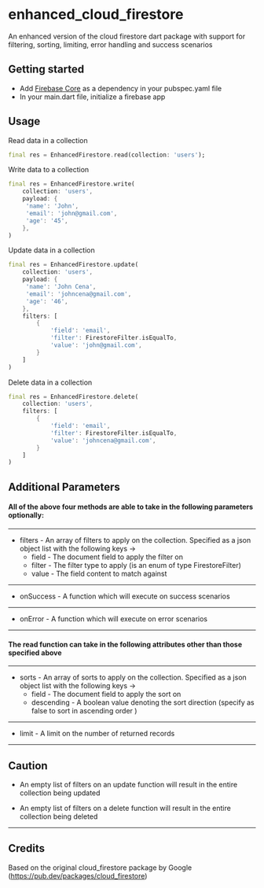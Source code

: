 # enhanced_cloud_firestore

An enhanced version of the cloud firestore dart package with support for filtering, sorting, limiting, error handling and success scenarios

## Getting started

- Add [Firebase Core](https://pub.dev/packages/firebase_core) as a dependency in your pubspec.yaml file
- In your main.dart file, initialize a firebase app

## Usage

Read data in a collection

```dart
final res = EnhancedFirestore.read(collection: 'users');
```

Write data to a collection

```dart
final res = EnhancedFirestore.write(
    collection: 'users',
    payload: {
     'name': 'John',
     'email': 'john@gmail.com',
     'age': '45',
    },
)
```

Update data in a collection

```dart
final res = EnhancedFirestore.update(
    collection: 'users',
    payload: {
     'name': 'John Cena',
     'email': 'johncena@gmail.com',
     'age': '46',
    },
    filters: [
        {
            'field': 'email',
            'filter': FirestoreFilter.isEqualTo,
            'value': 'john@gmail.com',
        }
    ]
)
```

Delete data in a collection

```dart
final res = EnhancedFirestore.delete(
    collection: 'users',
    filters: [
        {
            'field': 'email',
            'filter': FirestoreFilter.isEqualTo,
            'value': 'johncena@gmail.com',
        }
    ]
)
```

## Additional Parameters

#### All of the above four methods are able to take in the following parameters optionally:

---

- filters - An array of filters to apply on the collection. Specified as a json object list with the following keys -> <br>
  - field - The document field to apply the filter on <br>
  - filter - The filter type to apply (is an enum of type FirestoreFilter) <br>
  - value - The field content to match against

---

- onSuccess - A function which will execute on success scenarios <br>

---

- onError - A function which will execute on error scenarios <br>

---

#### The read function can take in the following attributes other than those specified above

---

- sorts - An array of sorts to apply on the collection. Specified as a json object list with the following keys -> <br>
  - field - The document field to apply the sort on <br>
  - descending - A boolean value denoting the sort direction (specify as false to sort in ascending order )

---

- limit - A limit on the number of returned records <br>

---

## Caution

- An empty list of filters on an update function will result in the entire collection being updated

- An empty list of filters on a delete function will result in the entire collection being deleted

---

## Credits

Based on the original cloud_firestore package by Google (https://pub.dev/packages/cloud_firestore)

